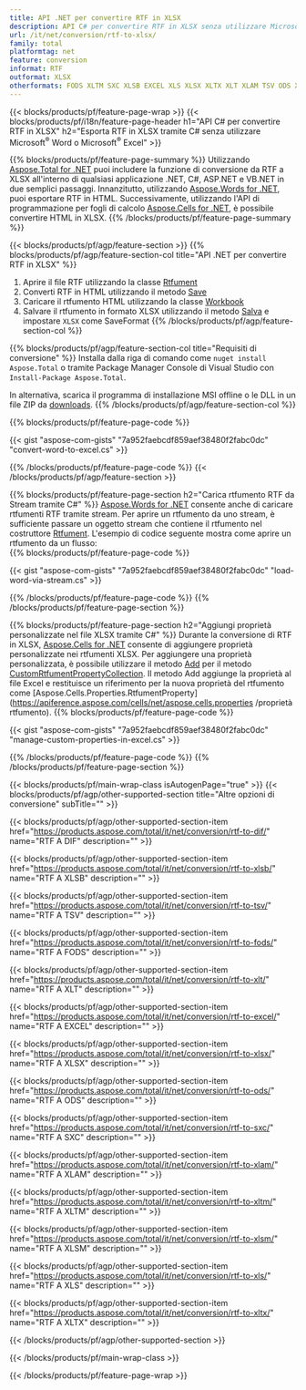 ```yaml
---
title: API .NET per convertire RTF in XLSX
description: API C# per convertire RTF in XLSX senza utilizzare Microsoft Excel o Adobe Reader
url: /it/net/conversion/rtf-to-xlsx/
family: total
platformtag: net
feature: conversion
informat: RTF
outformat: XLSX
otherformats: FODS XLTM SXC XLSB EXCEL XLS XLSX XLTX XLT XLAM TSV ODS XLSM DIF
---
```

{{< blocks/products/pf/feature-page-wrap >}}
{{< blocks/products/pf/i18n/feature-page-header h1="API C# per convertire RTF in XLSX" h2="Esporta RTF in XLSX tramite C# senza utilizzare Microsoft<sup>&reg;</sup> Word o Microsoft<sup>&reg;</sup> Excel" >}}

{{% blocks/products/pf/feature-page-summary %}}
Utilizzando [Aspose.Total for .NET](https://products.aspose.com/total/net/) puoi includere la funzione di conversione da RTF a XLSX all'interno di qualsiasi applicazione .NET, C#, ASP.NET e VB.NET in due semplici passaggi. Innanzitutto, utilizzando [Aspose.Words for .NET](https://products.aspose.com/words/net/), puoi esportare RTF in HTML. Successivamente, utilizzando l'API di programmazione per fogli di calcolo [Aspose.Cells for .NET](https://products.aspose.com/cells/net/), è possibile convertire HTML in XLSX.
{{% /blocks/products/pf/feature-page-summary  %}}

{{< blocks/products/pf/agp/feature-section >}}
{{% blocks/products/pf/agp/feature-section-col title="API .NET per convertire RTF in XLSX" %}}
1. Aprire il file RTF utilizzando la classe [Rtfument](https://apiference.aspose.com/words/net/aspose.words/rtfument)
2. Converti RTF in HTML utilizzando il metodo [Save](https://apiference.aspose.com/words/net/aspose.words.rtfument/save/methods/4)
3. Caricare il rtfumento HTML utilizzando la classe [Workbook](https://apiference.aspose.com/cells/net/aspose.cells/workbook)
4. Salvare il rtfumento in formato XLSX utilizzando il metodo [Salva](https://apiference.aspose.com/cells/net/aspose.cells.workbook/save/methods/4) e impostare `XLSX` come SaveFormat
{{% /blocks/products/pf/agp/feature-section-col %}}

{{% blocks/products/pf/agp/feature-section-col title="Requisiti di conversione" %}}
Installa dalla riga di comando come ```nuget install Aspose.Total``` o tramite Package Manager Console di Visual Studio con ```Install-Package Aspose.Total```.

In alternativa, scarica il programma di installazione MSI offline o le DLL in un file ZIP da [downloads](https://downloads.aspose.com/total/net).
{{% /blocks/products/pf/agp/feature-section-col %}}

{{% blocks/products/pf/feature-page-code %}}

{{< gist "aspose-com-gists" "7a952faebcdf859aef38480f2fabc0dc" "convert-word-to-excel.cs" >}}

{{% /blocks/products/pf/feature-page-code %}}
{{< /blocks/products/pf/agp/feature-section >}}

{{% blocks/products/pf/feature-page-section  h2="Carica rtfumento RTF da Stream tramite C#" %}}
[Aspose.Words for .NET](https://products.aspose.com/words/net/) consente anche di caricare rtfumenti RTF tramite stream. Per aprire un rtfumento da uno stream, è sufficiente passare un oggetto stream che contiene il rtfumento nel costruttore [Rtfument](https://apiference.aspose.com/words/net/aspose.words/rtfument). L'esempio di codice seguente mostra come aprire un rtfumento da un flusso:  
{{% blocks/products/pf/feature-page-code %}}

{{< gist "aspose-com-gists" "7a952faebcdf859aef38480f2fabc0dc" "load-word-via-stream.cs" >}}
{{% /blocks/products/pf/feature-page-code  %}}
{{% /blocks/products/pf/feature-page-section %}}

{{% blocks/products/pf/feature-page-section  h2="Aggiungi proprietà personalizzate nel file XLSX tramite C#" %}}
Durante la conversione di RTF in XLSX, [Aspose.Cells for .NET](https://products.aspose.com/cells/net/) consente di aggiungere proprietà personalizzate nei rtfumenti XLSX. Per aggiungere una proprietà personalizzata, è possibile utilizzare il metodo [Add](https://apiference.aspose.com/cells/net/aspose.cells.properties/customrtfumentpropertycollection/methods/add/index) per il metodo [CustomRtfumentPropertyCollection]( https://apiference.aspose.com/cells/net/aspose.cells.properties/customrtfumentpropertycollection). Il metodo Add aggiunge la proprietà al file Excel e restituisce un riferimento per la nuova proprietà del rtfumento come [Aspose.Cells.Properties.RtfumentProperty](https://apiference.aspose.com/cells/net/aspose.cells.properties /proprietà rtfumento). 
{{% blocks/products/pf/feature-page-code %}}

{{< gist "aspose-com-gists" "7a952faebcdf859aef38480f2fabc0dc" "manage-custom-properties-in-excel.cs" >}}
{{% /blocks/products/pf/feature-page-code  %}}
{{% /blocks/products/pf/feature-page-section %}}

{{< blocks/products/pf/main-wrap-class isAutogenPage="true" >}}
{{< blocks/products/pf/agp/other-supported-section title="Altre opzioni di conversione" subTitle="" >}}

{{< blocks/products/pf/agp/other-supported-section-item href="https://products.aspose.com/total/it/net/conversion/rtf-to-dif/" name="RTF A DIF" description="" >}}

{{< blocks/products/pf/agp/other-supported-section-item href="https://products.aspose.com/total/it/net/conversion/rtf-to-xlsb/" name="RTF A XLSB" description="" >}}

{{< blocks/products/pf/agp/other-supported-section-item href="https://products.aspose.com/total/it/net/conversion/rtf-to-tsv/" name="RTF A TSV" description="" >}}

{{< blocks/products/pf/agp/other-supported-section-item href="https://products.aspose.com/total/it/net/conversion/rtf-to-fods/" name="RTF A FODS" description="" >}}

{{< blocks/products/pf/agp/other-supported-section-item href="https://products.aspose.com/total/it/net/conversion/rtf-to-xlt/" name="RTF A XLT" description="" >}}

{{< blocks/products/pf/agp/other-supported-section-item href="https://products.aspose.com/total/it/net/conversion/rtf-to-excel/" name="RTF A EXCEL" description="" >}}

{{< blocks/products/pf/agp/other-supported-section-item href="https://products.aspose.com/total/it/net/conversion/rtf-to-xlsx/" name="RTF A XLSX" description="" >}}

{{< blocks/products/pf/agp/other-supported-section-item href="https://products.aspose.com/total/it/net/conversion/rtf-to-ods/" name="RTF A ODS" description="" >}}

{{< blocks/products/pf/agp/other-supported-section-item href="https://products.aspose.com/total/it/net/conversion/rtf-to-sxc/" name="RTF A SXC" description="" >}}

{{< blocks/products/pf/agp/other-supported-section-item href="https://products.aspose.com/total/it/net/conversion/rtf-to-xlam/" name="RTF A XLAM" description="" >}}

{{< blocks/products/pf/agp/other-supported-section-item href="https://products.aspose.com/total/it/net/conversion/rtf-to-xltm/" name="RTF A XLTM" description="" >}}

{{< blocks/products/pf/agp/other-supported-section-item href="https://products.aspose.com/total/it/net/conversion/rtf-to-xlsm/" name="RTF A XLSM" description="" >}}

{{< blocks/products/pf/agp/other-supported-section-item href="https://products.aspose.com/total/it/net/conversion/rtf-to-xls/" name="RTF A XLS" description="" >}}

{{< blocks/products/pf/agp/other-supported-section-item href="https://products.aspose.com/total/it/net/conversion/rtf-to-xltx/" name="RTF A XLTX" description="" >}}



{{< /blocks/products/pf/agp/other-supported-section >}}

{{< /blocks/products/pf/main-wrap-class >}}

{{< /blocks/products/pf/feature-page-wrap >}}
